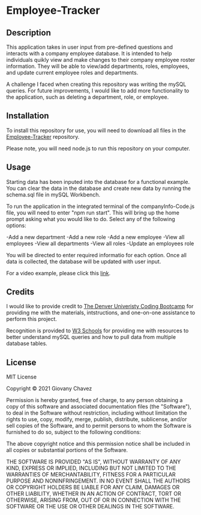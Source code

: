 # Employee-Tracker

## Description

This application takes in user input from pre-defined questions and interacts with a company employee database. It is intended to help individuals quikly view and make changes to their company employee roster information. They will be able to view/add departments, roles, employees, and update current employee roles and departments.

A challenge I faced when creating this repository was writing the mySQL queries. For future improvements, I would like to add more functionality to the application, such as deleting a department, role, or employee.


## Installation

To install this repository for use, you will need to download all files in the [Employee-Tracker](https://github.com/glchavez/Employee-Tracker) repository.

Please note, you will need node.js to run this repository on your computer.


## Usage

Starting data has been inputed into the database for a functional example. You can clear the data in the database and create new data by running the schema.sql file in mySQL Workbench.

To run the application in the integrated terminal of the companyInfo-Code.js file, you will need to enter "npm run start". This will bring up the home prompt asking what you would like to do. Select any of the following options:

-Add a new department
-Add a new role
-Add a new employee
-View all employees
-View all departments
-View all roles
-Update an employees role

You will be directed to enter required informatio for each option. Once all data is collected, the database will be updated with user input.

For a video example, please click this [link](https://drive.google.com/file/d/1vGPsb1zSFopiE-E2SkDeoplUTXEcEynF/view?usp=sharing).


## Credits

I would like to provide credit to [The Denver Univeristy Coding Bootcamp](https://bootcamp.du.edu/coding/) for providing me with the materials, intstructions, and one-on-one assistance to perform this project.

Recognition is provided to [W3 Schools](https://www.w3schools.com/) for providing me with resources to better understand mySQL queries and how to pull data from multiple database tables.


## License

MIT License

Copyright &copy; 2021 Giovany Chavez

Permission is hereby granted, free of charge, to any person obtaining a copy
of this software and associated documentation files (the "Software"), to deal
in the Software without restriction, including without limitation the rights
to use, copy, modify, merge, publish, distribute, sublicense, and/or sell
copies of the Software, and to permit persons to whom the Software is
furnished to do so, subject to the following conditions:

The above copyright notice and this permission notice shall be included in all
copies or substantial portions of the Software.

THE SOFTWARE IS PROVIDED "AS IS", WITHOUT WARRANTY OF ANY KIND, EXPRESS OR
IMPLIED, INCLUDING BUT NOT LIMITED TO THE WARRANTIES OF MERCHANTABILITY,
FITNESS FOR A PARTICULAR PURPOSE AND NONINFRINGEMENT. IN NO EVENT SHALL THE
AUTHORS OR COPYRIGHT HOLDERS BE LIABLE FOR ANY CLAIM, DAMAGES OR OTHER
LIABILITY, WHETHER IN AN ACTION OF CONTRACT, TORT OR OTHERWISE, ARISING FROM,
OUT OF OR IN CONNECTION WITH THE SOFTWARE OR THE USE OR OTHER DEALINGS IN THE
SOFTWARE.